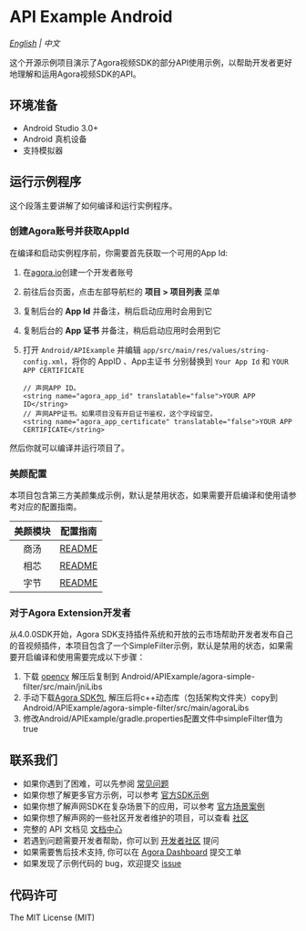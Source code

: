 # API Example Android

*[English](README.md) | 中文*

这个开源示例项目演示了Agora视频SDK的部分API使用示例，以帮助开发者更好地理解和运用Agora视频SDK的API。

## 环境准备

- Android Studio 3.0+
- Android 真机设备
- 支持模拟器

## 运行示例程序

这个段落主要讲解了如何编译和运行实例程序。

### 创建Agora账号并获取AppId

在编译和启动实例程序前，你需要首先获取一个可用的App Id:

1. 在[agora.io](https://dashboard.agora.io/signin/)创建一个开发者账号
2. 前往后台页面，点击左部导航栏的 **项目 > 项目列表** 菜单
3. 复制后台的 **App Id** 并备注，稍后启动应用时会用到它
4. 复制后台的 **App 证书** 并备注，稍后启动应用时会用到它

5. 打开 `Android/APIExample` 并编辑 `app/src/main/res/values/string-config.xml`，将你的 AppID 、App主证书 分别替换到 `Your App Id` 和 `YOUR APP CERTIFICATE`

    ```
    // 声网APP ID。
    <string name="agora_app_id" translatable="false">YOUR APP ID</string>
    // 声网APP证书。如果项目没有开启证书鉴权，这个字段留空。
    <string name="agora_app_certificate" translatable="false">YOUR APP CERTIFICATE</string>
    ```

然后你就可以编译并运行项目了。

### 美颜配置

本项目包含第三方美颜集成示例，默认是禁用状态，如果需要开启编译和使用请参考对应的配置指南。

| 美颜模块 |                   配置指南                   |
|:----:|:----------------------------------------:|
|  商汤  | [README](beauty/sense-time/README.zh.md) |
|  相芯  | [README](beauty/faceunity/README.zh.md)  |
|  字节  | [README](beauty/bytedance/README.zh.md)  |



### 对于Agora Extension开发者

从4.0.0SDK开始，Agora SDK支持插件系统和开放的云市场帮助开发者发布自己的音视频插件，本项目包含了一个SimpleFilter示例，默认是禁用的状态，如果需要开启编译和使用需要完成以下步骤：

1. 下载 [opencv](https://agora-adc-artifacts.s3.cn-north-1.amazonaws.com.cn/androidLibs/opencv4.zip) 解压后复制到 Android/APIExample/agora-simple-filter/src/main/jniLibs
2. 手动下载[Agora SDK包](https://download.agora.io/sdk/release/Agora_Native_SDK_for_Android_v4.1.0_FULL.zip), 解压后将c++动态库（包括架构文件夹）copy到Android/APIExample/agora-simple-filter/src/main/agoraLibs
3. 修改Android/APIExample/gradle.properties配置文件中simpleFilter值为true

## 联系我们

- 如果你遇到了困难，可以先参阅 [常见问题](https://docs.agora.io/cn/faq)
- 如果你想了解更多官方示例，可以参考 [官方SDK示例](https://github.com/AgoraIO)
- 如果你想了解声网SDK在复杂场景下的应用，可以参考 [官方场景案例](https://github.com/AgoraIO-usecase)
- 如果你想了解声网的一些社区开发者维护的项目，可以查看 [社区](https://github.com/AgoraIO-Community)
- 完整的 API 文档见 [文档中心](https://docs.agora.io/cn/)
- 若遇到问题需要开发者帮助，你可以到 [开发者社区](https://rtcdeveloper.com/) 提问
- 如果需要售后技术支持, 你可以在 [Agora Dashboard](https://dashboard.agora.io) 提交工单
- 如果发现了示例代码的 bug，欢迎提交 [issue](https://github.com/AgoraIO/API-Examples/issues)

## 代码许可

The MIT License (MIT)
